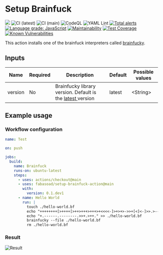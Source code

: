 # Setup Brainfuck

![](https://img.shields.io/github/v/release/fabasoad/setup-brainfuck-action?include_prereleases) ![CI (latest)](https://github.com/fabasoad/setup-brainfuck-action/workflows/CI%20(latest)/badge.svg) ![CI (main)](https://github.com/fabasoad/setup-brainfuck-action/workflows/CI%20(main)/badge.svg) ![CodeQL](https://github.com/fabasoad/setup-brainfuck-action/workflows/CodeQL/badge.svg) ![YAML Lint](https://github.com/fabasoad/setup-brainfuck-action/workflows/YAML%20Lint/badge.svg) [![Total alerts](https://img.shields.io/lgtm/alerts/g/fabasoad/setup-brainfuck-action.svg?logo=lgtm&logoWidth=18)](https://lgtm.com/projects/g/fabasoad/setup-brainfuck-action/alerts/) [![Language grade: JavaScript](https://img.shields.io/lgtm/grade/javascript/g/fabasoad/setup-brainfuck-action.svg?logo=lgtm&logoWidth=18)](https://lgtm.com/projects/g/fabasoad/setup-brainfuck-action/context:javascript) [![Maintainability](https://api.codeclimate.com/v1/badges/a65b7469f96f9a2bfdca/maintainability)](https://codeclimate.com/github/fabasoad/setup-brainfuck-action/maintainability) [![Test Coverage](https://api.codeclimate.com/v1/badges/a65b7469f96f9a2bfdca/test_coverage)](https://codeclimate.com/github/fabasoad/setup-brainfuck-action/test_coverage) [![Known Vulnerabilities](https://snyk.io/test/github/fabasoad/setup-brainfuck-action/badge.svg?targetFile=package.json)](https://snyk.io/test/github/fabasoad/setup-brainfuck-action?targetFile=package.json)

This action installs one of the brainfuck interpreters called [brainfucky](https://pypi.org/project/brainfucky/).

## Inputs

| Name    | Required | Description                                                                                         | Default | Possible values |
|---------|----------|-----------------------------------------------------------------------------------------------------|---------|-----------------|
| version | No       | Brainfucky library version. Default is the [latest ](https://pypi.org/project/brainfucky/ ) version | latest  | &lt;String&gt;  |

## Example usage

### Workflow configuration

```yaml
name: Test

on: push

jobs:
  build:
    name: Brainfuck
    runs-on: ubuntu-latest
    steps:
      - uses: actions/checkout@main
      - uses: fabasoad/setup-brainfuck-action@main
        with:
          version: 0.1.dev1
      - name: Hello World
        run: |
          touch ./hello-world.bf
          echo "++++++++[>++++[>++>+++>+++>+<<<<-]>+>+>->>+[<]<-]>>.>---.+++++++..+++.>>.<-.<.++" > ./hello-world.bf
          echo "+.------.--------.>>+.>++." >> ./hello-world.bf
          brainfucky --file ./hello-world.bf
          rm ./hello-world.bf

```

### Result

![Result](screenshot.png)
